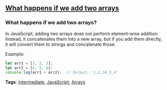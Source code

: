 ## [What happens if we add two arrays](#what-happens-if-we-add-two-arrays)

### What happens if we add two arrays?

In JavaScript, adding two arrays does not perform element-wise addition. Instead, it concatenates them into a new array, but if you add them directly, it will convert them to strings and concatenate those.

Example:

```javascript
let arr1 = [1, 2, 3];
let arr2 = [4, 5, 6];
console.log(arr1 + arr2);  // Output: '1,2,34,5,6'
```

**Tags**: [intermediate](./level/intermediate), [JavaScript](./theme/javascript), [Arrays](./theme/arrays)


